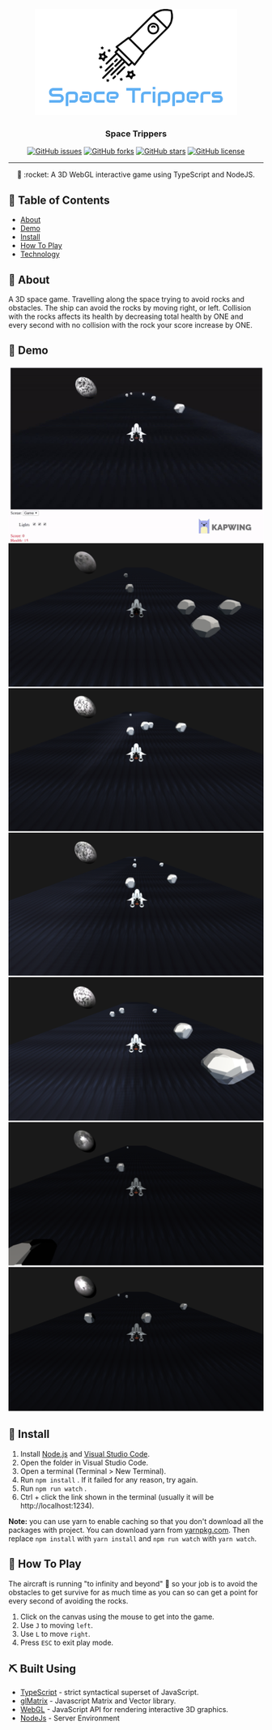 <p align="center">
  <a href="" rel="noopener">
 <img width=400px height=210px src="https://github.com/AbdallahHemdan/SpaceTrippers/blob/master/demo/SpaceTrippers.png" alt="SpaceTrippers logo"></a>
</p>

<h3 align="center">Space Trippers</h3>

<div align="center">

[![GitHub issues](https://img.shields.io/github/issues/AbdallahHemdan/SpaceTrippers)](https://github.com/AbdallahHemdan/SpaceTrippers/issues)
[![GitHub forks](https://img.shields.io/github/forks/AbdallahHemdan/SpaceTrippers)](https://github.com/AbdallahHemdan/SpaceTrippers/network)
[![GitHub stars](https://img.shields.io/github/stars/AbdallahHemdan/SpaceTrippers)](https://github.com/AbdallahHemdan/SpaceTrippers/stargazers)
[![GitHub license](https://img.shields.io/github/license/AbdallahHemdan/SpaceTrippers)](https://github.com/AbdallahHemdan/A4A/blob/master/LICENSE)

</div>

---

<p align="center"> 🤖 :rocket: A 3D WebGL interactive game using TypeScript and NodeJS.
    <br> 
</p>

## 📝 Table of Contents
- [About](#about)
- [Demo](#demo)
- [Install](#Install)
- [How To Play](#play)
- [Technology](#tech)

## 🧐 About <a name = "about"></a>
A 3D space game. Travelling along the space trying to avoid rocks and obstacles. The ship can avoid the rocks by moving right, or left. Collision with the rocks affects its health by decreasing total health by ONE and every second with no collision with the rock your score increase by ONE.

## 🎥 Demo <div name = "demo" align="center" width=1189>
![GIFDemo](https://github.com/AbdallahHemdan/SpaceTrippers/blob/master/demo/demoGIF.gif)
![ImageDemo1](https://github.com/AbdallahHemdan/SpaceTrippers/blob/master/demo/demo-img-1.png)
![ImageDemo4](https://github.com/AbdallahHemdan/SpaceTrippers/blob/master/demo/demo-img-4.png)
![ImageDemo5](https://github.com/AbdallahHemdan/SpaceTrippers/blob/master/demo/demo-img-5.png)
![ImageDemo6](https://github.com/AbdallahHemdan/SpaceTrippers/blob/master/demo/demo-img-6.png)
![ImageDemo2](https://github.com/AbdallahHemdan/SpaceTrippers/blob/master/demo/demo-img-2.png)
![ImageDemo3](https://github.com/AbdallahHemdan/SpaceTrippers/blob/master/demo/demo-img-3.png)
 </div>

## 🏁 Install <a name = "Install"></a>
1. Install [Node.js](https://nodejs.org/en/) and [Visual Studio Code](https://code.visualstudio.com/).
2. Open the folder in Visual Studio Code.
3. Open a terminal (Terminal > New Terminal).
4. Run `npm install` . If it failed for any reason, try again.
5. Run `npm run watch` .
6. Ctrl + click the link shown in the terminal (usually it will be http://localhost:1234).

**Note:** you can use yarn to enable caching so that you don't download all the packages with project. You can download yarn from [yarnpkg.com](https://yarnpkg.com/lang/en/). Then replace `npm install` with `yarn install` and `npm run watch` with `yarn watch`.

## 💭 How To Play <a name = "play"></a>
The aircraft is running "to infinity and beyond" :runner: so your job is to avoid the obstacles to get survive for as much time as you can so can get a point for every second of avoiding the rocks.
1. Click on the canvas using the mouse to get into the game.
2. Use ```J``` to moving ```left```.
3. Use ```L``` to move ```right```.
4. Press ```ESC``` to exit play mode.

## ⛏️ Built Using <a name = "tech"></a>
- [TypeScript](https://www.typescriptlang.org/) - strict syntactical superset of JavaScript.
- [glMatrix](http://glmatrix.net/) - Javascript Matrix and Vector library.
- [WebGL](https://get.webgl.org/) - JavaScript API for rendering interactive 3D graphics.
- [NodeJs](https://nodejs.org/en/) - Server Environment
